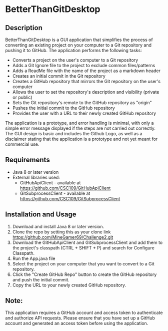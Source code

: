 # BetterThanGitDesktop

## Description
BetterThanGitDesktop is a GUI application that simplifies the process of converting an existing project on your computer to a Git repository and pushing it to GitHub. The application performs the following tasks:
- Converts a project on the user's computer to a Git repository
- Adds a Git Ignore file to the project to exclude common files/patterns
- Adds a ReadMe file with the name of the project as a markdown header
- Creates an initial commit in the Git repository
- Creates a GitHub repository that mirrors the Git repository on the user's computer
- Allows the user to set the repository's description and visibility (private or public)
- Sets the Git repository's remote to the GitHub repository as "origin"
- Pushes the initial commit to the GitHub repository
- Provides the user with a URL to their newly created GitHub repository

The application is a prototype, and error handling is minimal, with only a simple error message displayed if the steps are not carried out correctly. The GUI design is basic and includes the Github Logo, as well as a disclaimer stating that the application is a prototype and not yet meant for commercial use.

## Requirements
- Java 8 or later version
- External libraries used: 
    - GitHubApiClient - available at https://github.com/CSC109/GitHubApiClient
    - GitSubprocessClient - available at https://github.com/CSC109/GitSubprocessClient

## Installation and Usage
1. Download and install Java 8 or later version.
2. Clone the repo by setting this as your clone link https://github.com/MineGamer69/Challenge2.git
3. Download the GitHubApiClient and GitSubprocessClient and add them to the project's classpath (CTRL + SHIFT + P) and search for Configure Classpath.
4. Run the App.java file
5. Select the project on your computer that you want to convert to a Git repository.
7. Click the "Create GitHub Repo" button to create the GitHub repository and push the initial commit.
8. Copy the URL to your newly created GitHub repository.

## Note: 
This application requires a GitHub account and access token to authenticate and authorize API requests. Please ensure that you have set up a GitHub account and generated an access token before using the application.
